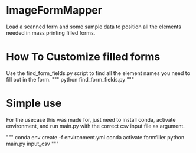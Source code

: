 # ImageFormMapper

Load a scanned form and some sample data to position all the elements needed in mass printing filled forms.

# How To Customize filled forms

Use the find_form_fields.py script to find all the element names you need to fill out in the form.
"""
python find_form_fields.py
"""

# Simple use

For the usecase this was made for, just need to install conda, activate environment, and run main.py with the correct csv input file as argument.

"""
conda env create -f environment.yml
conda activate formfiller
python main.py input_csv
"""
